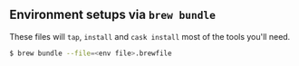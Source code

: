 ## Environment setups via `brew bundle`

These files will `tap`, `install` and `cask install` most of the tools you'll need.

```bash
$ brew bundle --file=<env file>.brewfile
```
